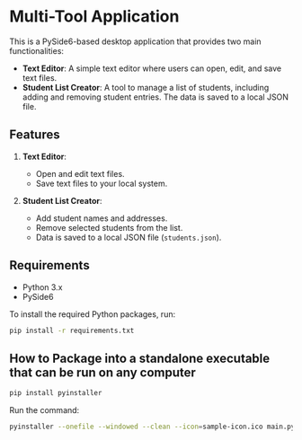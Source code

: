 # Multi-Tool Application

This is a PySide6-based desktop application that provides two main functionalities:
- **Text Editor**: A simple text editor where users can open, edit, and save text files.
- **Student List Creator**: A tool to manage a list of students, including adding and removing student entries. The data is saved to a local JSON file.

## Features

1. **Text Editor**:
   - Open and edit text files.
   - Save text files to your local system.

2. **Student List Creator**:
   - Add student names and addresses.
   - Remove selected students from the list.
   - Data is saved to a local JSON file (`students.json`).

## Requirements

- Python 3.x
- PySide6

To install the required Python packages, run:

```bash
pip install -r requirements.txt
```
## How to Package into a standalone executable that can be run on any computer
```bash
pip install pyinstaller
```

Run the command:
```bash
pyinstaller --onefile --windowed --clean --icon=sample-icon.ico main.py
```



